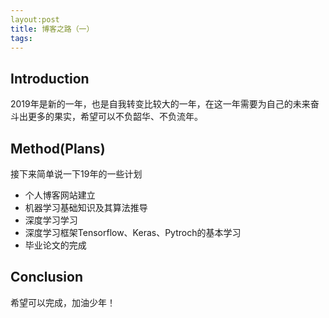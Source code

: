 ```yaml
---
layout:post
title: 博客之路（一）
tags:
---
```


## Introduction

2019年是新的一年，也是自我转变比较大的一年，在这一年需要为自己的未来奋斗出更多的果实，希望可以不负韶华、不负流年。



## Method(Plans)

接下来简单说一下19年的一些计划

* 个人博客网站建立
* 机器学习基础知识及其算法推导
* 深度学习学习
* 深度学习框架Tensorflow、Keras、Pytroch的基本学习
* 毕业论文的完成

##  Conclusion

希望可以完成，加油少年！